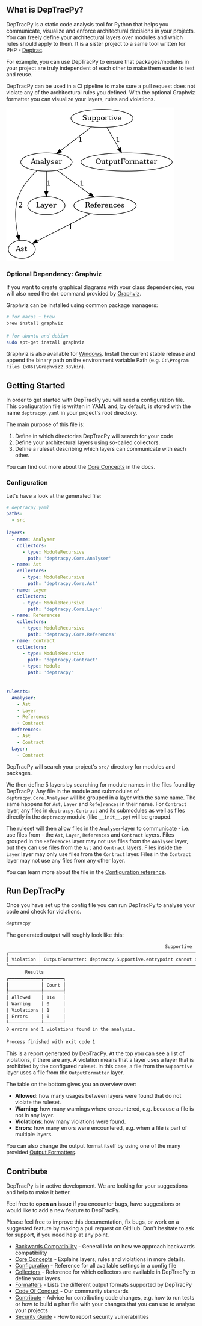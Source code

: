 ## What is DepTracPy?

DepTracPy is a static code analysis tool for Python that helps you communicate, visualize and enforce architectural 
decisions in your projects. You can freely define your architectural layers over modules and which rules should apply to
them. It is a sister project to a same tool written for PHP - [Deptrac](https://github.com/qossmic/deptrac).

For example, you can use DepTracPy to ensure that packages/modules in your project are truly independent of each other 
to make them easier to test and reuse.

DepTracPy can be used in a CI pipeline to make sure a pull request does not violate any of the architectural rules you 
defined. With the optional Graphviz formatter you can visualize your layers, rules and violations.

![Example: DepTracPy analyses DepTracPy](deptracpy.png)

### Optional Dependency: Graphviz

If you want to create graphical diagrams with your class dependencies, you will also need the `dot` command provided by 
[Graphviz](http://www.graphviz.org/).

Graphviz can be installed using common package managers:

```bash
# for macos + brew
brew install graphviz

# for ubuntu and debian
sudo apt-get install graphviz
```

Graphviz is also available for [Windows](https://graphviz.gitlab.io/_pages/Download/Download_windows.html).
Install the current stable release and append the binary path on the environment
variable Path (e.g. ``C:\Program Files (x86)\Graphviz2.38\bin``).

## Getting Started

In order to get started with DepTracPy you will need a configuration file. This configuration file is written in YAML 
and, by default, is stored with the name `deptracpy.yaml` in your project's root directory.

The main purpose of this file is:

1. Define in which directories DepTracPy will search for your code
2. Define your architectural layers using so-called collectors.
3. Define a ruleset describing which layers can communicate with each other.

You can find out more about the [Core Concepts](concepts.md) in the docs.

### Configuration

Let's have a look at the generated file:

```yaml
# deptracpy.yaml
paths:
  - src

layers:
  - name: Analyser
    collectors:
      - type: ModuleRecursive
        path: 'deptracpy.Core.Analyser'
  - name: Ast
    collectors:
      - type: ModuleRecursive
        path: 'deptracpy.Core.Ast'
  - name: Layer
    collectors:
      - type: ModuleRecursive
        path: 'deptracpy.Core.Layer'
  - name: References
    collectors:
      - type: ModuleRecursive
        path: 'deptracpy.Core.References'
  - name: Contract
    collectors:
      - type: ModuleRecursive
        path: 'deptracpy.Contract'
      - type: Module
        path: 'deptracpy'


rulesets:
  Analyser:
    - Ast
    - Layer
    - References
    - Contract
  References:
    - Ast
    - Contract
  Layer:
    - Contract
```

DepTracPy will search your project's `src/` directory for modules and packages.

We then define 5 layers by searching for module names in the files found by DepTracPy. Any file in the module and 
submodules of `deptracpy.Core.Analyser` will be grouped in a layer with the same name. The same happens for `Ast`, 
`Layer` and `Refe)rences` in their name. For `Contract` layer, any files in `deptracpy.Contract` and its submodules 
as well as files directly in the `deptracpy` module (like `__init__.py`) will be grouped.

The ruleset will then allow files in the `Analyser`-layer to communicate - i.e. use files from - the `Ast`, `Layer`, 
`References` and `Contract` layers. Files grouped in the `References` layer may not use files from the `Analyser` layer,
but they can use files from the `Ast` and `Contract` layers. Files inside the `Layer` layer may only use files from 
the `Contract` layer. Files in the `Contract` layer may not use any files from any other layer.

You can learn more about the file in the [Configuration reference](configuration.md).

## Run DepTracPy

Once you have set up the config file you can run DepTracPy to analyse your code and check for violations.

```bash
deptracpy
```
The generated output will roughly look like this:

```bash
                                                           Supportive                                                            
┌───────────┬───────────────────────────────────────────────────────────────────────────────────────────────────────────────────┐
│ Violation │ OutputFormatter: deptracpy.Supportive.entrypoint cannot depend on deptracpy.OutputFormatter.format.format_output. │
└───────────┴───────────────────────────────────────────────────────────────────────────────────────────────────────────────────┘
       Results        
┏━━━━━━━━━━━━┳━━━━━━━┓
┃            ┃ Count ┃
┡━━━━━━━━━━━━╇━━━━━━━┩
│ Allowed    │ 114   │
│ Warning    │ 0     │
│ Violations │ 1     │
│ Errors     │ 0     │
└────────────┴───────┘
0 errors and 1 violations found in the analysis.

Process finished with exit code 1
```

This is a report generated by DepTracPy. At the top you can see a list of violations, if there are any. A violation 
means that a layer uses a layer that  is prohibited by the configured ruleset. In this case, a file from the
`Supportive` layer uses a file from the `OutputFormatter` layer.

The table on the bottom gives you an overview over:

* **Allowed**: how many usages between layers were found that do not violate the ruleset.
* **Warning**: how many warnings where encountered, e.g. because a file is not in any layer.
* **Violations**: how many violations were found.
* **Errors**: how many errors were encountered, e.g. when a file is part of multiple layers.

You can also change the output format itself by using one of the many provided [Output Formatters](formatters.md).

## Contribute

DepTracPy is in active development. We are looking for your suggestions and help to make it better.

Feel free to **open an issue** if you encounter bugs, have suggestions or would like to add a new feature to DepTracPy.

Please feel free to improve this documentation, fix bugs, or work on a suggested
feature by making a pull request on GitHub. Don't hesitate to ask for support,
if you need help at any point.

* [Backwards Compatibility](bc_policy.md) - General info on how we approach backwards compatibility
* [Core Concepts](concepts.md) - Explains layers, rules and violations in more details.
* [Configuration](configuration.md) - Reference for all available settings in a config file
* [Collectors](collectors.md) - Reference for which collectors are available in DepTracPy to define your layers.
* [Formatters](formatters.md) - Lists the different output formats supported by DepTracPy
* [Code Of Conduct](CODE_OF_CONDUCT.md) - Our community standards
* [Contribute](CONTRIBUTING.md) - Advice for contributing code changes,
  e.g. how to run tests or how to build a phar file with your changes that you
  can use to analyse your projects
* [Security Guide](SECURITY.md) - How to report security vulnerabilities
